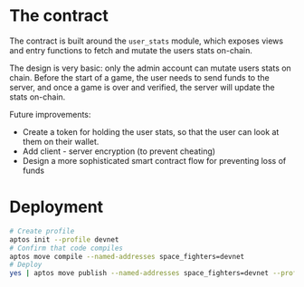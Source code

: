 # The contract
The contract is built around the `user_stats` module, which exposes views and entry functions
to fetch and mutate the users stats on-chain.

The design is very basic: only the admin account can mutate users stats on chain.
Before the start of a game, the user needs to send funds to the server, and once a game is over
and verified, the server will update the stats on-chain.

Future improvements:
- Create a token for holding the user stats, so that the user can look at them on their wallet.
- Add client - server encryption (to prevent cheating)
- Design a more sophisticated smart contract flow for preventing loss of funds

# Deployment

```bash
# Create profile
aptos init --profile devnet
# Confirm that code compiles
aptos move compile --named-addresses space_fighters=devnet
# Deploy
yes | aptos move publish --named-addresses space_fighters=devnet --profile=devnet
```
